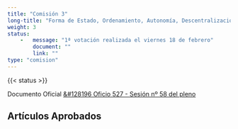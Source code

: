 ```yaml
---
title: "Comisión 3"
long-title: "Forma de Estado, Ordenamiento, Autonomía, Descentralización, Equidad, Justicia Territorial, Gobiernos Locales y Organización Fiscal."
weight: 3
status: 
    -   message: "1ª votación realizada el viernes 18 de febrero" 
        document: ""
        link: ""
type: "comision"
---
```

{{< status >}}

Documento Oficial
[&#128196 Oficio 527 - Sesión nº 58 del pleno](https://www.chileconvencion.cl/wp-content/uploads/2022/02/Oficio-527-con-normas-aprobadas-en-particular-Sesion-58-del-Pleno-primer-informe-de-la-Com.-Forma-de-Estado.pdf)

## Artículos Aprobados

